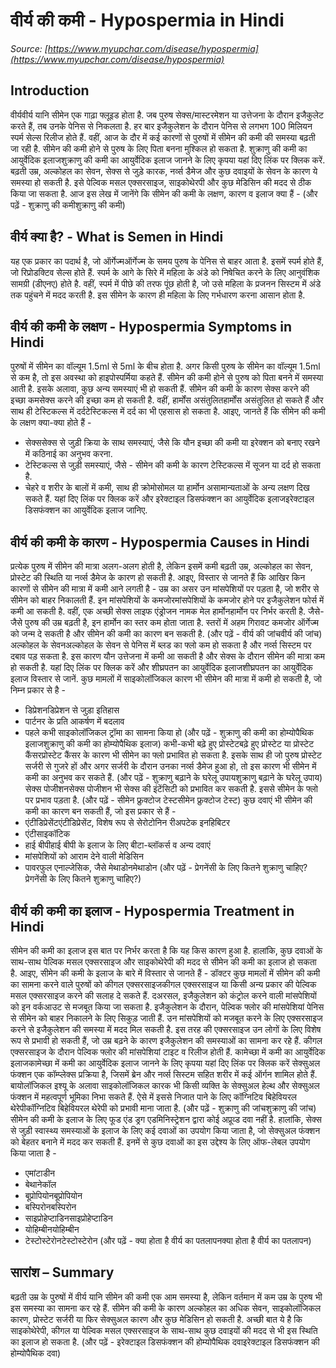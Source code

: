 # वीर्य की कमी - Hypospermia in Hindi
_Source: [https://www.myupchar.com/disease/hypospermia](https://www.myupchar.com/disease/hypospermia)_

## Introduction
वीर्यवीर्य यानि सीमेन एक गाढ़ा फ्लूइड होता है. जब पुरुष सेक्स/मास्टरमेशन या उत्तेजना के दौरान इजैकुलेट करते हैं, तब उनके पेनिस से निकलता है. हर बार इजैकुलेशन के दौरान पेनिस से लगभग 100 मिलियन स्पर्म सेल्स रिलीज होते हैं. वहीं, आज के दौर में कई कारणों से पुरुषों में सीमेन की कमी की समस्या बढ़ती जा रही है. सीमेन की कमी होने से पुरुष के लिए पिता बनना मुश्किल हो सकता है.
शुक्राणु की कमी का आयुर्वेदिक इलाजशुक्राणु की कमी का आयुर्वेदिक इलाज जानने के लिए कृपया यहां दिए लिंक पर क्लिक करें.
बढ़ती उम्र, अल्कोहल का सेवन, सेक्स से जुड़े कारक, नर्व्स डैमेज और कुछ दवाइयों के सेवन के कारण ये समस्या हो सकती है. इसे पेल्विक मसल एक्सरसाइज, साइकोथेरपी और कुछ मेडिसिन की मदद से ठीक किया जा सकता है.
आज इस लेख में जानेंगे कि सीमेन की कमी के लक्षण, कारण व इलाज क्या हैं -
(और पढ़ें - शुक्राणु की कमीशुक्राणु की कमी)

## वीर्य क्या है? - What is Semen in Hindi
यह एक प्रकार का पदार्थ है, जो ऑर्गेज्मऑर्गेज्म के समय पुरुष के पेनिस से बाहर आता है. इसमें स्पर्म होते हैं, जो रिप्रोडक्टिव सेल्स होते हैं. स्पर्म के आगे के सिरे में महिला के अंडे को निषेचित करने के लिए आनुवंशिक सामग्री (डीएनए) होते है. वहीं, स्पर्म में पीछे की तरफ पूंछ होती है, जो उसे महिला के प्रजनन सिस्टम में अंडे तक पहुंचने में मदद करती है. इस सीमेन के कारण ही महिला के लिए गर्भधारण करना आसान होता है.

## वीर्य की कमी के लक्षण - Hypospermia Symptoms in Hindi
पुरुषों में सीमेन का वॉल्यूम 1.5ml से 5ml के बीच होता है. अगर किसी पुरुष के सीमेन का वॉल्यूम 1.5ml से कम है, तो इस अवस्था को हाइपोस्पर्मिया कहते हैं. सीमेन की कमी होने से पुरुष को पिता बनने में समस्या आती है. इसके अलावा, कुछ अन्य समस्याएं भी हो सकती हैं.
सीमेन की कमी के कारण सेक्स करने की इच्छा कमसेक्स करने की इच्छा कम हो सकती है. वहीं, हार्मोंस असंतुलितहार्मोंस असंतुलित हो सकते हैं और साथ ही टेस्टिकल्स में दर्दटेस्टिकल्स में दर्द का भी एहसास हो सकता है. आइए, जानते हैं कि सीमेन की कमी के लक्षण क्या-क्या होते हैं -
- सेक्ससेक्स से जुड़ी क्रिया के साथ समस्याएं, जैसे कि यौन इच्छा की कमी या इरेक्शन को बनाए रखने में कठिनाई का अनुभव करना.
- टेस्टिकल्स से जुड़ी समस्याएं, जैसे - सीमेन की कमी के कारण टेस्टिकल्स में सूजन या दर्द हो सकता है.
- चेहरे व शरीर के बालों में कमी, साथ ही क्रोमोसोमल या हार्मोन असामान्यताओं के अन्य लक्षण दिख सकते हैं.
यहां दिए लिंक पर क्लिक करें और इरेक्टाइल डिसफंक्शन का आयुर्वेदिक इलाजइरेक्टाइल डिसफंक्शन का आयुर्वेदिक इलाज जानिए.

## वीर्य की कमी के कारण - Hypospermia Causes in Hindi
प्रत्येक पुरुष में सीमेन की मात्रा अलग-अलग होती है, लेकिन इसमें कमी बढ़ती उम्र, अल्कोहल का सेवन, प्रोस्टेट की स्थिति या नर्व्स डैमेज के कारण हो सकती है. आइए, विस्तार से जानते हैं कि आखिर किन कारणों से सीमेन की मात्रा में कमी आने लगती है -
उम्र का असर उन मांसपेशियों पर पड़ता है, जो शरीर से सीमेन को बाहर निकालती हैं. इन मांसपेशियों के कमजोरमांसपेशियों के कमजोर होने पर इजैकुलेशन फोर्स में कमी आ सकती है. वहीं, एक अच्छी सेक्स लाइफ एंड्रोजन नामक मेल हार्मोनहार्मोन पर निर्भर करती है. जैसे-जैसे पुरुष की उम्र बढ़ती है, इन हार्मोन का स्तर कम होता जाता है. स्तरों में अहम गिरावट कमजोर ऑर्गेज्म को जन्म दे सकती है और सीमेन की कमी का कारण बन सकती है.
(और पढ़ें - वीर्य की जांचवीर्य की जांच)
अल्कोहल के सेवनअल्कोहल के सेवन से पेनिस में ब्लड का फ्लो कम हो सकता है और नर्व्स सिस्टम पर दबाव पड़ सकता है. इस कारण यौन उत्तेजना में कमी आ सकती है और सेक्स के दौरान सीमेन की मात्रा कम हो सकती है.
यहां दिए लिंक पर क्लिक करें और शीघ्रपतन का आयुर्वेदिक इलाजशीघ्रपतन का आयुर्वेदिक इलाज विस्तार से जानें.
कुछ मामलों में साइकोलॉजिकल कारण भी सीमेन की मात्रा में कमी हो सकती है, जो निम्न प्रकार से है -
- डिप्रेशनडिप्रेशन से जुड़ा इतिहास
- पार्टनर के प्रति आकर्षण में बदलाव
- पहले कभी साइकोलॉजिकल ट्रॉमा का सामना किया हो
(और पढ़ें - शुक्राणु की कमी का होम्योपैथिक इलाजशुक्राणु की कमी का होम्योपैथिक इलाज)
कभी-कभी बढ़े हुए प्रोस्टेटबढ़े हुए प्रोस्टेट या प्रोस्टेट कैंसरप्रोस्टेट कैंसर के कारण भी सीमेन का फ्लो प्रभावित हो सकता है. इसके साथ ही जो पुरुष प्रोस्टेट सर्जरी से गुजरे हों और अगर सर्जरी के दौरान उनका नर्व्स डैमेज हुआ हो, तो इस कारण भी सीमेन में कमी का अनुभव कर सकते हैं.
(और पढ़ें - शुक्राणु बढ़ाने के घरेलू उपायशुक्राणु बढ़ाने के घरेलू उपाय)
सेक्स पोजीशनसेक्स पोजीशन भी सेक्स की इंटेंसिटी को प्रभावित कर सकती है. इससे सीमेन के फ्लो पर प्रभाव पड़ता है.
(और पढ़ें - सीमेन फ्रुक्टोज टेस्टसीमेन फ्रुक्टोज टेस्ट)
कुछ दवाएं भी सीमेन की कमी का कारण बन सकती हैं, जो इस प्रकार से हैं -
- एंटीडिप्रेसेंटएंटीडिप्रेसेंट, विशेष रूप से सेरोटोनिन रीअपटेक इनहिबिटर
- एंटीसाइकॉटिक
- हाई बीपीहाई बीपी के इलाज के लिए बीटा-ब्लॉकर्स व अन्य दवाएं
- मांसपेशियों को आराम देने वाली मेडिसिन
- पावरफुल एनाल्जेसिक, जैसे मेथाडोनमेथाडोन
(और पढ़ें - प्रेगनेंसी के लिए कितने शुक्राणु चाहिए?प्रेगनेंसी के लिए कितने शुक्राणु चाहिए?)

## वीर्य की कमी का इलाज - Hypospermia Treatment in Hindi
सीमेन की कमी का इलाज इस बात पर निर्भर करता है कि यह किस कारण हुआ है. हालांकि, कुछ दवाओं के साथ-साथ पेल्विक मसल एक्सरसाइज और साइकोथेरेपी की मदद से सीमेन की कमी का इलाज हो सकता है. आइए, सीमेन की कमी के इलाज के बारे में विस्तार से जानते हैं -
डॉक्टर कुछ मामलों में सीमेन की कमी का सामना करने वाले पुरुषों को कीगल एक्सरसाइजकीगल एक्सरसाइज या किसी अन्य प्रकार की पेल्विक मसल एक्सरसाइज करने की सलाह दे सकते हैं. दअरसल, इजैकुलेशन को कंट्रोल करने वाली मांसपेशियों को इन वर्कआउट से मजबूत किया जा सकता है.
इजैकुलेशन के दौरान, पेल्विक फ्लोर की मांसपेशियां पेनिस से सीमेन को बाहर निकालने के लिए सिकुड़ जाती हैं. उन मांसपेशियों को मजबूत करने के लिए एक्सरसाइज करने से इजैकुलेशन की समस्या में मदद मिल सकती है.
इस तरह की एक्सरसाइज उन लोगों के लिए विशेष रूप से प्रभावी हो सकती हैं, जो उम्र बढ़ने के कारण इजैकुलेशन की समस्याओं का सामना कर रहे हैं. कीगल एक्सरसाइज के दौरान पेल्विक फ्लोर की मांसपेशियां टाइट व रिलीज होती हैं.
कामेच्छा में कमी का आयुर्वेदिक इलाजकामेच्छा में कमी का आयुर्वेदिक इलाज जानने के लिए कृपया यहां दिए लिंक पर क्लिक करें
सेक्सुअल फंक्शन एक कॉम्प्लेक्स प्रक्रिया है, जिसमें ब्रेन और नर्व्स सिस्टम सहित शरीर में कई ऑर्गन शामिल होते हैं. बायोलॉजिकल इश्यू के अलावा साइकोलॉजिकल कारक भी किसी व्यक्ति के सेक्सुअल हेल्थ और सेक्सुअल फंक्शन में महत्वपूर्ण भूमिका निभा सकते हैं. ऐसे में इससे निजात पाने के लिए कॉग्निटिव बिहेवियरल थेरेपीकॉग्निटिव बिहेवियरल थेरेपी को प्रभावी माना जाता है.
(और पढ़ें - शुक्राणु की जांचशुक्राणु की जांच)
सीमेन की कमी के इलाज के लिए फूड एंड ड्रग एडमिनिस्ट्रेशन द्वारा कोई अप्रूव्ड दवा नहीं है. हालांकि, सेक्स से जुड़ी स्वास्थ्य समस्याओं के इलाज के लिए कई दवाओं का उपयोग किया जाता है, जो सेक्सुअल फंक्शन को बेहतर बनाने में मदद कर सकती हैं. इनमें से कुछ दवाओं का इस उद्देश्य के लिए ऑफ-लेबल उपयोग किया जाता है -
- एमांटाडीन
- बेथानेकॉल
- बूप्रोपियोनबूप्रोपियोन
- बस्पिरोनबस्पिरोन
- साइप्रोहेप्टाडिनसाइप्रोहेप्टाडिन
- योहिम्बीनयोहिम्बीन
- टेस्टोस्टेरोनटेस्टोस्टेरोन
(और पढ़ें - क्या होता है वीर्य का पतलापनक्या होता है वीर्य का पतलापन)

## सारांश – Summary
बढ़ती उम्र के पुरुषों में वीर्य यानि सीमेन की कमी एक आम समस्या है, लेकिन वर्तमान में कम उम्र के पुरुष भी इस समस्या का सामना कर रहे हैं. सीमेन की कमी के कारण अल्कोहल का अधिक सेवन, साइकोलॉजिकल कारण, प्रोस्टेट सर्जरी या फिर सेक्सुअल कारण और कुछ मेडिसिन हो सकती है. अच्छी बात ये है कि साइकोथेरेपी, कीगल या पेल्विक मसल एक्सरसाइज के साथ-साथ कुछ दवाइयों की मदद से भी इस स्थिति का इलाज हो सकता है.
(और पढ़ें - इरेक्टाइल डिसफंक्शन की होम्योपैथिक दवाइरेक्टाइल डिसफंक्शन की होम्योपैथिक दवा)

